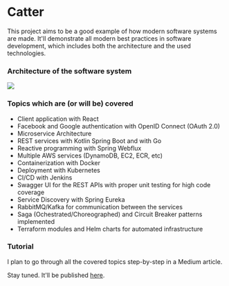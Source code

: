 # Catter

This project aims to be a good example of how modern software systems are made. It'll demonstrate all modern best practices in software development, which includes both the architecture and the used technologies.

### Architecture of the software system
<img src = "https://i.imgur.com/3IgSU24.png"/>

### Topics which are (or will be) covered
- Client application with React
- Facebook and Google authentication with OpenID Connect (OAuth 2.0)
- Microservice Architecture
- REST services with Kotlin Spring Boot and with Go
- Reactive programming with Spring Webflux
- Multiple AWS services (DynamoDB, EC2, ECR, etc)
- Containerization with Docker
- Deployment with Kubernetes
- CI/CD with Jenkins
- Swagger UI for the REST APIs with proper unit testing for high code coverage
- Service Discovery with Spring Eureka
- RabbitMQ/Kafka for communication between the services
- Saga (Ochestrated/Choreographed) and Circuit Breaker patterns implemented
- Terraform modules and Helm charts for automated infrastructure

### Tutorial
I plan to go through all the covered topics step-by-step in a Medium article.

Stay tuned. It'll be published [here](https://medium.com/@danielgospodinow).
